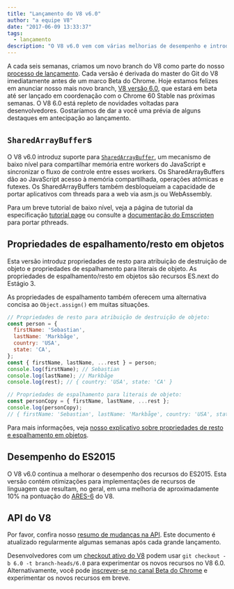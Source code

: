 ```yaml
---
title: "Lançamento do V8 v6.0"
author: "a equipe V8"
date: "2017-06-09 13:33:37"
tags: 
  - lançamento
description: "O V8 v6.0 vem com várias melhorias de desempenho e introduz suporte para `SharedArrayBuffer`s e propriedades de espalhamento/resto em objetos."
---
```

A cada seis semanas, criamos um novo branch do V8 como parte do nosso [processo de lançamento](/docs/release-process). Cada versão é derivada do master do Git do V8 imediatamente antes de um marco Beta do Chrome. Hoje estamos felizes em anunciar nosso mais novo branch, [V8 versão 6.0](https://chromium.googlesource.com/v8/v8.git/+log/branch-heads/6.0), que estará em beta até ser lançado em coordenação com o Chrome 60 Stable nas próximas semanas. O V8 6.0 está repleto de novidades voltadas para desenvolvedores. Gostaríamos de dar a você uma prévia de alguns destaques em antecipação ao lançamento.

<!--truncate-->
## `SharedArrayBuffer`s

O V8 v6.0 introduz suporte para [`SharedArrayBuffer`](https://developer.mozilla.org/en-US/docs/Web/JavaScript/Reference/Global_Objects/SharedArrayBuffer), um mecanismo de baixo nível para compartilhar memória entre workers do JavaScript e sincronizar o fluxo de controle entre esses workers. Os SharedArrayBuffers dão ao JavaScript acesso à memória compartilhada, operações atômicas e futexes. Os SharedArrayBuffers também desbloqueiam a capacidade de portar aplicativos com threads para a web via asm.js ou WebAssembly.

Para um breve tutorial de baixo nível, veja a página de tutorial da especificação [tutorial page](https://github.com/tc39/ecmascript_sharedmem/blob/master/TUTORIAL.md) ou consulte a [documentação do Emscripten](https://kripken.github.io/emscripten-site/docs/porting/pthreads.html) para portar pthreads.

## Propriedades de espalhamento/resto em objetos

Esta versão introduz propriedades de resto para atribuição de destruição de objeto e propriedades de espalhamento para literais de objeto. As propriedades de espalhamento/resto em objetos são recursos ES.next do Estágio 3.

As propriedades de espalhamento também oferecem uma alternativa concisa ao `Object.assign()` em muitas situações.

```js
// Propriedades de resto para atribuição de destruição de objeto:
const person = {
  firstName: 'Sebastian',
  lastName: 'Markbåge',
  country: 'USA',
  state: 'CA',
};
const { firstName, lastName, ...rest } = person;
console.log(firstName); // Sebastian
console.log(lastName); // Markbåge
console.log(rest); // { country: 'USA', state: 'CA' }

// Propriedades de espalhamento para literais de objeto:
const personCopy = { firstName, lastName, ...rest };
console.log(personCopy);
// { firstName: 'Sebastian', lastName: 'Markbåge', country: 'USA', state: 'CA' }
```

Para mais informações, veja [nosso explicativo sobre propriedades de resto e espalhamento em objetos](/features/object-rest-spread).

## Desempenho do ES2015

O V8 v6.0 continua a melhorar o desempenho dos recursos do ES2015. Esta versão contém otimizações para implementações de recursos de linguagem que resultam, no geral, em uma melhoria de aproximadamente 10% na pontuação do [ARES-6](http://browserbench.org/ARES-6/) do V8.

## API do V8

Por favor, confira nosso [resumo de mudanças na API](https://docs.google.com/document/d/1g8JFi8T_oAE_7uAri7Njtig7fKaPDfotU6huOa1alds/edit). Este documento é atualizado regularmente algumas semanas após cada grande lançamento.

Desenvolvedores com um [checkout ativo do V8](/docs/source-code#using-git) podem usar `git checkout -b 6.0 -t branch-heads/6.0` para experimentar os novos recursos no V8 6.0. Alternativamente, você pode [inscrever-se no canal Beta do Chrome](https://www.google.com/chrome/browser/beta.html) e experimentar os novos recursos em breve.
